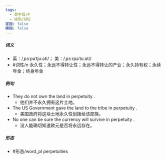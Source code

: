 ```yaml
---
tags:
  - 首字母/P
  - 级别/GRE
掌握: false
模糊: false
---
```

##### 词义
- 英：/ˌpɜːpəˈtjuːəti/； 美：/ˌpɜːrpəˈtuːəti/
- #词性/n  永久性；永远不得转让性；永远不得转让的产业；永久持有权；永续年金；终身年金
##### 例句
- They do not own the land in perpetuity .
	- 他们并不永久拥有这片土地。
- The US Government gave the land to the tribe in perpetuity .
	- 美国政府将这块土地永久性划拨给该部族。
- No one can be sure the currency will survive in perpetuity .
	- 没人能确切知道欧元是否将永远存在。
##### 形态
- #形态/word_pl perpetuities
